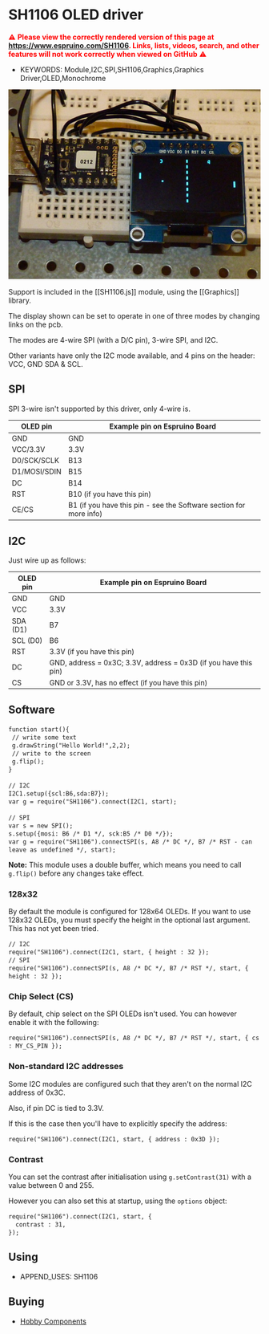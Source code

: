 <!--- Copyright (c) 2015 J H Richards. See the file LICENSE for copying permission. -->
SH1106 OLED driver
=====================

<span style="color:red">:warning: **Please view the correctly rendered version of this page at https://www.espruino.com/SH1106. Links, lists, videos, search, and other features will not work correctly when viewed on GitHub** :warning:</span>

* KEYWORDS: Module,I2C,SPI,SH1106,Graphics,Graphics Driver,OLED,Monochrome

![Generic SH1106 display](SH1106/SH1106.jpg)

Support is included in the [[SH1106.js]] module, using the [[Graphics]] library.

The display shown can be set to operate in one of three modes by changing links on the pcb.

The modes are 4-wire SPI (with a D/C pin), 3-wire SPI, and I2C.

Other variants have only the I2C mode available, and 4 pins on the header: VCC, GND SDA & SCL.

SPI
---

SPI 3-wire isn't supported by this driver, only 4-wire is.

| OLED pin  | Example pin on Espruino Board |
|-----------|-------------------------------|
| GND       | GND |
| VCC/3.3V       | 3.3V |
| D0/SCK/SCLK    | B13 |
| D1/MOSI/SDIN   | B15 |
| DC        | B14 |
| RST       | B10 (if you have this pin) |
| CE/CS     | B1 (if you have this pin - see the Software section for more info) |

I2C
---

Just wire up as follows:

| OLED pin | Example pin on Espruino Board |
|----------|-------------------------------|
| GND      | GND |
| VCC    | 3.3V |
| SDA (D1)    | B7 |
| SCL (D0)  | B6 |
| RST | 3.3V (if you have this pin) |
| DC | GND, address = 0x3C; 3.3V, address = 0x3D (if you have this pin) |
| CS | GND or 3.3V, has no effect (if you have this pin) |

Software
-------

```
function start(){
 // write some text
 g.drawString("Hello World!",2,2);
 // write to the screen
 g.flip(); 
}

// I2C
I2C1.setup({scl:B6,sda:B7});
var g = require("SH1106").connect(I2C1, start);

// SPI
var s = new SPI();
s.setup({mosi: B6 /* D1 */, sck:B5 /* D0 */});
var g = require("SH1106").connectSPI(s, A8 /* DC */, B7 /* RST - can leave as undefined */, start);
```

**Note:** This module uses a double buffer, which means you need to call ```g.flip()``` before any changes take effect.

### 128x32

By default the module is configured for 128x64 OLEDs. If you want to use 128x32 OLEDs, you must specify the height in the optional last argument. This has not yet been tried.

```
// I2C
require("SH1106").connect(I2C1, start, { height : 32 });
// SPI
require("SH1106").connectSPI(s, A8 /* DC */, B7 /* RST */, start, { height : 32 });
```

### Chip Select (CS)

By default, chip select on the SPI OLEDs isn't used. You can however enable it with the following:

```
require("SH1106").connectSPI(s, A8 /* DC */, B7 /* RST */, start, { cs : MY_CS_PIN });
```

### Non-standard I2C addresses

Some I2C modules are configured such that they aren't on the normal I2C address of 0x3C.

Also, if pin DC is tied to 3.3V.

If this is the case then you'll have to explicitly specify the address:

```
require("SH1106").connect(I2C1, start, { address : 0x3D });
```

### Contrast

You can set the contrast after initialisation using `g.setContrast(31)` with a value between 0 and 255.

However you can also set this at startup, using the `options` object:

```
require("SH1106").connect(I2C1, start, { 
  contrast : 31,
});
```

Using 
-----

* APPEND_USES: SH1106

Buying
-----

* [Hobby Components](http://hobbycomponents.com/displays/622-3-sh1106-uoled-display-module-white)
